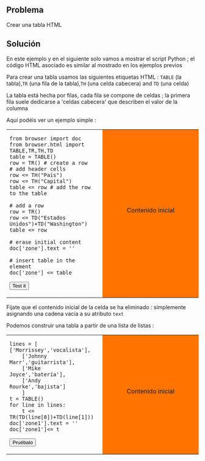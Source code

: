 Problema
--------

Crear una tabla HTML


Solución
--------

En este ejemplo y en el siguiente solo vamos a mostrar el script Python ; el código HTML asociado es similar al mostrado en los ejemplos previos

Para crear una tabla usamos las siguientes etiquetas HTML : `TABLE` (la tabla),`TR` (una fila de la tabla),`TH` (una celda cabecera) and `TD` (una celda)

La tabla está hecha por filas, cada fila se compone de celdas ; la primera fila suele dedicarse a 'celdas cabecera' que describen el valor de la columna

Aquí podéis ver un ejemplo simple :

<table width="100%">
<tr>
<td style="width:50%;">

    from browser import doc
    from browser.html import TABLE,TR,TH,TD
    table = TABLE()
    row = TR() # create a row
    # add header cells
    row <= TH("País")
    row <= TH("Capital")
    table <= row # add the row to the table
    
    # add a row
    row = TR()
    row <= TD("Estados Unidos")+TD("Washington")
    table <= row
    
    # erase initial content
    doc['zone'].text = ''
    
    # insert table in the element
    doc['zone'] <= table

<button onclick="fill_zone()">Test it</button>
</td>
<td id="zone" style="background-color:#FF7400;text-align:center;">Contenido inicial<p>
</td>
</tr>
</table>

<script type="text/python3">
def fill_zone():
    src = doc.get(selector="pre.marked")[0].text
    exec(src)
</script>

Fíjate que el contenido inicial de la celda se ha eliminado : simplemente asignando una cadena vacía a su atributo `text`

Podemos construir una tabla a partir de una lista de listas :

<table width="100%">
<tr>
<td style="width:50%;">

    lines = [ ['Morrissey','vocalista'],
        ['Johnny Marr','guitarrista'],
        ['Mike Joyce','batería'],
        ['Andy Rourke','bajista']
        ]
    t = TABLE()
    for line in lines:
        t <= TR(TD(line[0])+TD(line[1]))
    doc['zone1'].text = ''
    doc['zone1']<= t

<button onclick="build_table()">Pruébalo</button>
</td>
<td id="zone1" style="background-color:#FF7400;text-align:center;">Contenido inicial<p>
</td>
</tr>
</table>

<script type="text/python3">
def build_table():
    src = doc.get(selector="pre.marked")[1].text
    exec(src)
</script>

